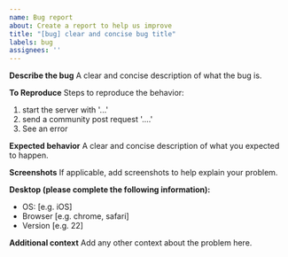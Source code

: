```yaml
---
name: Bug report
about: Create a report to help us improve
title: "[bug] clear and concise bug title"
labels: bug
assignees: ''
---
```


**Describe the bug**
A clear and concise description of what the bug is.

**To Reproduce**
Steps to reproduce the behavior:
1. start the server with '...'
2. send a community post request '....'
3. See an error

**Expected behavior**
A clear and concise description of what you expected to happen.

**Screenshots**
If applicable, add screenshots to help explain your problem.

**Desktop (please complete the following information):**
 - OS: [e.g. iOS]
 - Browser [e.g. chrome, safari]
 - Version [e.g. 22]

**Additional context**
Add any other context about the problem here.
